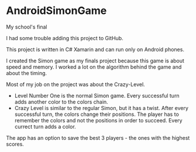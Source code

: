 # AndroidSimonGame
My school's final

I had some trouble adding this project to GitHub.

This project is written in C# Xamarin and can run only on Android phones.

I created the Simon game as my finals project because this game is about speed and memory. 
I worked a lot on the algorithm behind the game and about the timing.

Most of my job on the project was about the Crazy-Level.
- Level Number One is the normal Simon game. Every successful turn adds another color to the colors chain.
- Crazy Level is similar to the regular Simon, but it has a twist. After every successful turn, the colors change their positions. The player has to remember the colors and not the positions in order to succeed. Every currect turn adds a color.

The app has an option to save the best 3 players - the ones with the highest scores.

